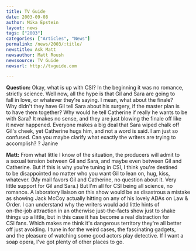 ```yaml
---
title: TV Guide
date: 2003-09-08
author: Mika Epstein
layout: news
tags: ["2003"]
categories: ["Articles", "News"]
permalink: /news/2003/:title/
newstitle: Ask Matt  
newsauthor: Matt Roush  
newssource: TV Guide  
newsurl: http://tvguide.com  

---
```


**Question:** Okay, what is up with CSI? In the beginning it was no romance,  
strictly science. Well now, all the hype is that Gil and Sara are going to  
fall in love, or whatever they're saying. I mean, what about the finale?  
Why didn't they have Gil tell Sara about his surgery, if the master plan is  
to have them together? Why would he tell Catherine if really he wants to be  
with Sara? It makes no sense, and they are just blowing the finale off like  
it never happened. Everyone makes a big deal that Sara wiped chalk off  
Gil's cheek, yet Catherine hugs him, and not a word is said. I am just so  
confused. Can you maybe clarify what exactly the writers are trying to  
accomplish? ? Janine

**Matt:** From what little I know of the situation, the producers will admit to  
a sexual tension between Gil and Sara, and maybe even between Gil and  
Catherine. But if this is why you're tuning in CSI, I think you're destined  
to be disappointed no matter who you want Gil to lean on, hug, kiss,  
whatever. (My mail favors Gil and Catherine, no question about it. Very  
little support for Gil and Sara.) But I'm all for CSI being all science, no  
romance. A laboratory liaison on this show would be as disastrous a mistake  
as showing Jack McCoy actually hitting on any of his lovely ADAs on Law &  
Order. I can understand why the writers would add little hints of  
on-the-job attraction in an otherwise just-the-facts show just to shake  
things up a little, but in this case it has become a real distraction for  
CSI fans. Which makes me think it's dangerous territory they're all better  
off just avoiding. I tune in for the weird cases, the fascinating gadgets,  
and the pleasure of watching some good actors play detective. If I want a  
soap opera, I've got plenty of other places to go.

